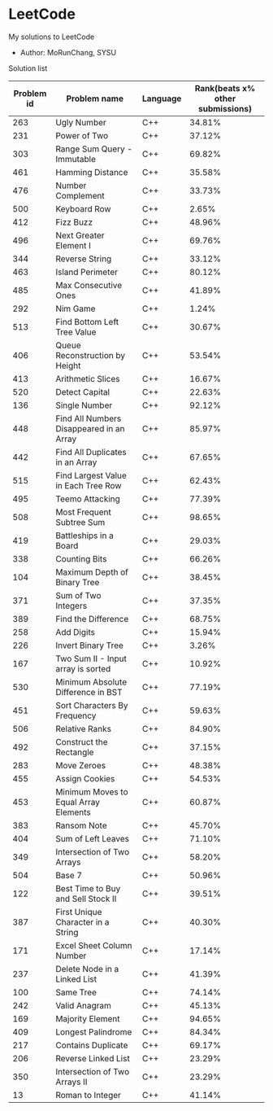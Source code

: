 # LeetCode
My solutions to LeetCode


+ Author: MoRunChang, SYSU


Solution list

Problem id|Problem name|Language|Rank(beats x% other submissions)
---|---|---|---
263|Ugly Number|C++|34.81%
231|Power of Two|C++|37.12%
303|Range Sum Query - Immutable|C++|69.82%
461|Hamming Distance|C++|35.58%
476|Number Complement|C++|33.73%
500|Keyboard Row|C++|2.65%
412|Fizz Buzz|C++|48.96%
496|Next Greater Element I|C++|69.76%
344|Reverse String|C++|33.12%
463|Island Perimeter|C++|80.12%
485|Max Consecutive Ones|C++|41.89%
292|Nim Game|C++|1.24%
513|Find Bottom Left Tree Value|C++|30.67%
406|Queue Reconstruction by Height|C++|53.54%
413|Arithmetic Slices|C++|16.67%
520|Detect Capital|C++|22.63%
136|Single Number|C++|92.12%
448|Find All Numbers Disappeared in an Array|C++|85.97%
442|Find All Duplicates in an Array|C++|67.65%
515|Find Largest Value in Each Tree Row|C++|62.43%
495|Teemo Attacking|C++|77.39%
508|Most Frequent Subtree Sum|C++|98.65%
419|Battleships in a Board|C++|29.03%
338|Counting Bits|C++|66.26%
104|Maximum Depth of Binary Tree|C++|38.45%
371|Sum of Two Integers|C++|37.35%
389|Find the Difference|C++|68.75%
258|Add Digits|C++|15.94%
226|Invert Binary Tree|C++|3.26%
167|Two Sum II - Input array is sorted|C++|10.92%
530|Minimum Absolute Difference in BST|C++|77.19%
451|Sort Characters By Frequency|C++|59.63%
506|Relative Ranks|C++|84.90%
492|Construct the Rectangle|C++|37.15%
283|Move Zeroes|C++|48.38%
455|Assign Cookies|C++|54.53%
453|Minimum Moves to Equal Array Elements|C++|60.87%
383|Ransom Note|C++|45.70%
404|Sum of Left Leaves|C++|71.10%
349|Intersection of Two Arrays|C++|58.20%
504|Base 7|C++|50.96% 
122|Best Time to Buy and Sell Stock II|C++|39.51%
387|First Unique Character in a String|C++|40.30%
171|Excel Sheet Column Number|C++|17.14%
237|Delete Node in a Linked List|C++|41.39%
100|Same Tree|C++|74.14%
242|Valid Anagram|C++|45.13%
169|Majority Element|C++|94.65%
409|Longest Palindrome|C++|84.34%
217|Contains Duplicate|C++|69.17%
206|Reverse Linked List|C++|23.29%
350|Intersection of Two Arrays II|C++|23.29%
13|Roman to Integer|C++|41.14%





